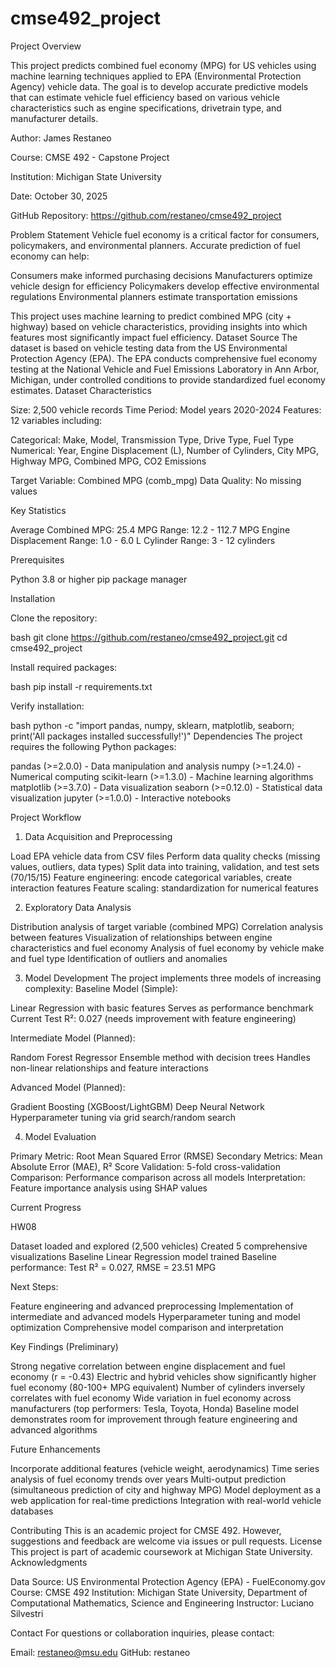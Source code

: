 # cmse492_project
Project Overview

This project predicts combined fuel economy (MPG) for US vehicles using machine learning techniques applied to EPA (Environmental Protection Agency) vehicle data. The goal is to develop accurate predictive models that can estimate vehicle fuel efficiency based on various vehicle characteristics such as engine specifications, drivetrain type, and manufacturer details.

Author: James Restaneo

Course: CMSE 492 - Capstone Project

Institution: Michigan State University

Date: October 30, 2025

GitHub Repository: https://github.com/restaneo/cmse492_project

Problem Statement
Vehicle fuel economy is a critical factor for consumers, policymakers, and environmental planners. Accurate prediction of fuel economy can help:

Consumers make informed purchasing decisions
Manufacturers optimize vehicle design for efficiency
Policymakers develop effective environmental regulations
Environmental planners estimate transportation emissions

This project uses machine learning to predict combined MPG (city + highway) based on vehicle characteristics, providing insights into which features most significantly impact fuel efficiency.
Dataset
Source
The dataset is based on vehicle testing data from the US Environmental Protection Agency (EPA). The EPA conducts comprehensive fuel economy testing at the National Vehicle and Fuel Emissions Laboratory in Ann Arbor, Michigan, under controlled conditions to provide standardized fuel economy estimates.
Dataset Characteristics

Size: 2,500 vehicle records
Time Period: Model years 2020-2024
Features: 12 variables including:

Categorical: Make, Model, Transmission Type, Drive Type, Fuel Type
Numerical: Year, Engine Displacement (L), Number of Cylinders, City MPG, Highway MPG, Combined MPG, CO2 Emissions


Target Variable: Combined MPG (comb_mpg)
Data Quality: No missing values

Key Statistics

Average Combined MPG: 25.4 MPG
Range: 12.2 - 112.7 MPG
Engine Displacement Range: 1.0 - 6.0 L
Cylinder Range: 3 - 12 cylinders


Prerequisites

Python 3.8 or higher
pip package manager

Installation

Clone the repository:

bash   git clone https://github.com/restaneo/cmse492_project.git
   cd cmse492_project

Install required packages:

bash   pip install -r requirements.txt

Verify installation:

bash   python -c "import pandas, numpy, sklearn, matplotlib, seaborn; print('All packages installed successfully!')"
Dependencies
The project requires the following Python packages:

pandas (>=2.0.0) - Data manipulation and analysis
numpy (>=1.24.0) - Numerical computing
scikit-learn (>=1.3.0) - Machine learning algorithms
matplotlib (>=3.7.0) - Data visualization
seaborn (>=0.12.0) - Statistical data visualization
jupyter (>=1.0.0) - Interactive notebooks

Project Workflow
1. Data Acquisition and Preprocessing

Load EPA vehicle data from CSV files
Perform data quality checks (missing values, outliers, data types)
Split data into training, validation, and test sets (70/15/15)
Feature engineering: encode categorical variables, create interaction features
Feature scaling: standardization for numerical features

2. Exploratory Data Analysis

Distribution analysis of target variable (combined MPG)
Correlation analysis between features
Visualization of relationships between engine characteristics and fuel economy
Analysis of fuel economy by vehicle make and fuel type
Identification of outliers and anomalies

3. Model Development
The project implements three models of increasing complexity:
Baseline Model (Simple):

Linear Regression with basic features
Serves as performance benchmark
Current Test R²: 0.027 (needs improvement with feature engineering)

Intermediate Model (Planned):

Random Forest Regressor
Ensemble method with decision trees
Handles non-linear relationships and feature interactions

Advanced Model (Planned):

Gradient Boosting (XGBoost/LightGBM)
Deep Neural Network
Hyperparameter tuning via grid search/random search

4. Model Evaluation

Primary Metric: Root Mean Squared Error (RMSE)
Secondary Metrics: Mean Absolute Error (MAE), R² Score
Validation: 5-fold cross-validation
Comparison: Performance comparison across all models
Interpretation: Feature importance analysis using SHAP values

Current Progress

HW08

Dataset loaded and explored (2,500 vehicles)
Created 5 comprehensive visualizations
Baseline Linear Regression model trained
Baseline performance: Test R² = 0.027, RMSE = 23.51 MPG


Next Steps:

Feature engineering and advanced preprocessing
Implementation of intermediate and advanced models
Hyperparameter tuning and model optimization
Comprehensive model comparison and interpretation



Key Findings (Preliminary)

Strong negative correlation between engine displacement and fuel economy (r = -0.43)
Electric and hybrid vehicles show significantly higher fuel economy (80-100+ MPG equivalent)
Number of cylinders inversely correlates with fuel economy
Wide variation in fuel economy across manufacturers (top performers: Tesla, Toyota, Honda)
Baseline model demonstrates room for improvement through feature engineering and advanced algorithms

Future Enhancements

Incorporate additional features (vehicle weight, aerodynamics)
Time series analysis of fuel economy trends over years
Multi-output prediction (simultaneous prediction of city and highway MPG)
Model deployment as a web application for real-time predictions
Integration with real-world vehicle databases

Contributing
This is an academic project for CMSE 492. However, suggestions and feedback are welcome via issues or pull requests.
License
This project is part of academic coursework at Michigan State University. 
Acknowledgments

Data Source: US Environmental Protection Agency (EPA) - FuelEconomy.gov
Course: CMSE 492 
Institution: Michigan State University, Department of Computational Mathematics, Science and Engineering
Instructor: Luciano Silvestri

Contact
For questions or collaboration inquiries, please contact:

Email: restaneo@msu.edu
GitHub: restaneo
